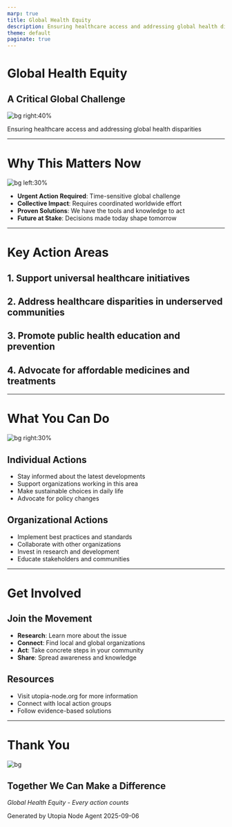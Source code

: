 ```yaml
---
marp: true
title: Global Health Equity
description: Ensuring healthcare access and addressing global health disparities
theme: default
paginate: true
---
```


# Global Health Equity
## A Critical Global Challenge

![bg right:40%](../../../media/images/global-health-unity.png)

Ensuring healthcare access and addressing global health disparities

---

# Why This Matters Now

![bg left:30%](../../../media/images/collaboration-network.png)

- **Urgent Action Required**: Time-sensitive global challenge
- **Collective Impact**: Requires coordinated worldwide effort
- **Proven Solutions**: We have the tools and knowledge to act
- **Future at Stake**: Decisions made today shape tomorrow

---

# Key Action Areas

## 1. Support universal healthcare initiatives

## 2. Address healthcare disparities in underserved communities

## 3. Promote public health education and prevention

## 4. Advocate for affordable medicines and treatments

---

# What You Can Do

![bg right:30%](../../../media/images/global-health-unity.png)

## Individual Actions
- Stay informed about the latest developments
- Support organizations working in this area
- Make sustainable choices in daily life
- Advocate for policy changes

## Organizational Actions
- Implement best practices and standards
- Collaborate with other organizations
- Invest in research and development
- Educate stakeholders and communities

---

# Get Involved

## Join the Movement
- **Research**: Learn more about the issue
- **Connect**: Find local and global organizations
- **Act**: Take concrete steps in your community
- **Share**: Spread awareness and knowledge

## Resources
- Visit utopia-node.org for more information
- Connect with local action groups
- Follow evidence-based solutions

---

# Thank You

![bg](../../../media/images/global-health-unity.png)

## Together We Can Make a Difference

*Global Health Equity - Every action counts*

Generated by Utopia Node Agent
2025-09-06

<!-- Note: Images will be generated if mflux-generate is available -->
